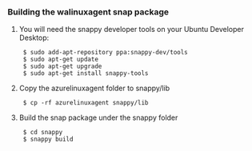 ### Building the walinuxagent snap package

1. You will need the snappy developer tools on your Ubuntu Developer Desktop:

        $ sudo add-apt-repository ppa:snappy-dev/tools
        $ sudo apt-get update
        $ sudo apt-get upgrade
        $ sudo apt-get install snappy-tools

2. Copy the azurelinuxagent folder to snappy/lib

        $ cp -rf azurelinuxagent snappy/lib
	
3. Build the snap package under the snappy folder

        $ cd snappy
        $ snappy build 